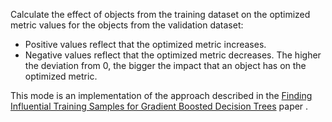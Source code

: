 
Calculate the effect of objects from the training dataset on the optimized metric values for the objects from the validation dataset:
- Positive values reflect that the optimized metric increases.
- Negative values reflect that the optimized metric decreases.
The higher the deviation from 0, the bigger the impact that an object has on the optimized metric.

This mode is an implementation of the approach described in the [Finding Influential Training Samples for Gradient Boosted Decision Trees](https://arxiv.org/abs/1802.06640) paper .
